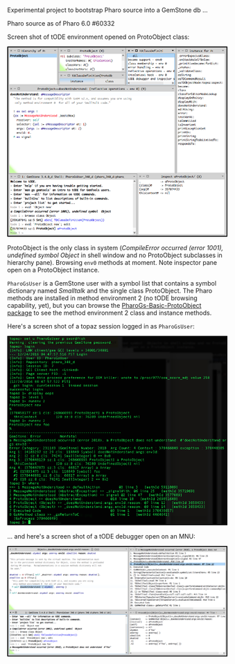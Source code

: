Experimental project to bootstrap Pharo source into a GemStone db ... 

Pharo source as of Pharo 6.0 #60332

Screen shot of tODE environment opened on ProtoObject class:

<img style="border: 2px solid #000000;" src="https://raw.githubusercontent.com/dalehenrich/PharoGs/master/docs/images/tode_2016-12-24.png" />

ProtoObject is the only class in system (*CompileError occurred (error 1001), undefined symbol  Object* in shell window and no ProtoObject subclasses in hierarchy pane). Browsing `env0` methods at moment. Note inspector pane open on a ProtoObject instance.

`PharoGsUser` is a GemStone user with a symbol list that contains a symbol dictionary named *Smalltalk* and the single class ProtoObject. The Pharo methods are installed in method environment 2 (no tODE browsing capability, yet), but you can browse the [PharoGs-Basic-ProtoObject package](https://github.com/dalehenrich/PharoGs/tree/gs/pharo/PharoGs-Basic-ProtoObject.package/ProtoObject.class) to see the method environment 2 class and instance methods. 

Here's a screen shot of a topaz session logged in as `PharoGsUser`:

<img style="border: 2px solid #000000;" src="https://raw.githubusercontent.com/dalehenrich/PharoGs/master/docs/images/topaz_2016-12-24.png" />


... and here's a screen shot of a tODE debugger open on an MNU:

<img style="border: 2px solid #000000;" src="https://raw.githubusercontent.com/dalehenrich/PharoGs/master/docs/images/tode_debugger_2016-12-24.png" />



